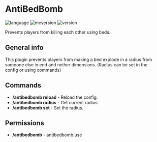# AntiBedBomb
![language](https://img.shields.io/badge/Lanuage-Java-brightgreen) ![mcversion](https://img.shields.io/badge/Minecraft%20Version-Spigot%201.16.5-red) ![version](https://img.shields.io/badge/Version-1.1-blue)

Prevents players from killing each other using beds.

## General info
This plugin prevents players from making a bed explode in a radius from someone else in end and nether dimensions. (Radius can be set in the config or using commands)

## Commands
* **/antibedbomb reload** - Reload the config.
* **/antibedbomb radius** - Get current radius.
* **/antibedbomb set <radius>** - Set the radius.

## Permissions
* **/antibedbomb** - antibedbomb.use
